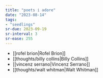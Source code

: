 ```yaml
---
title: "poets i adore"
date: "2023-08-14"
tags:
- "seedlings"
sr-due: 2023-09-19
sr-interval: 3
sr-ease: 255
---
```


- [[rofel brion|Rofel Brion]]
- [[thoughts/billy collins|Billy Collins]]
- [[vincenz serrano|Vincenz Serrano]]
- [[thoughts/walt whitman|Walt Whitman]]
